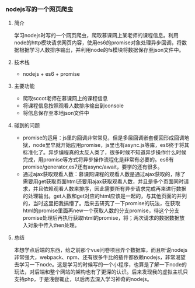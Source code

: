 <h3 id="readme">nodejs写的一个网页爬虫</h3>

1. 简介

    学习nodejs时写的一个网页爬虫，爬取慕课网上某老师的课程信息。利用node的http模块请求网页内容，使用es6的promise对象处理异步回调，将数据根据学习人数排序输出，并利用node的fs模块将数据保存至json文件中。

2. 技术栈

    * nodejs + es6 + promise

3. 主要功能

    * 爬取sccot老师在慕课网上的课程信息
    * 将课程信息按照观看人数排序输出到console
    * 将信息保存至本地json文件中

4. 碰到的问题

    * promise的运用：js里的回调非常常见，但是多层回调嵌套便回形成回调地狱，node里早就开始应用promise，js里也有async.js等库，es6终于将其标准化了。异步编程真的太反人类了，很多时候不知道异步操作什么时候完成，用promise等方式将异步操作流程化是非常有必要的。es6有promise/generator,es7还有async/await，要学的还有很多。
    * 通过ajax获取观看人数：慕课网课程的观看人数是通过ajax获取的，除了需要用get获取页面html还要用ajax获取观看人数，并且是多个页面同时请求，并且依赖观看人数来排序，因此需要所有异步请求完成再来进行数据的处理输出。get人数和get对应的html应该是一起的，与其他页面的并列的，当时这里把我搞懵了。后来去研究了一下promise的玩法，在获取html的promise里面再new一个获取人数的分支promise，待这个分支promise处理后再执行获取html的promise，将；两次请求的数据数据放入对象中传入then处理。

5. 总结

    本想学点后端的东西，给之前那个vue问卷项目弄个数据库，而且听说nodejs非常强大，webpack、npm、还有很多牛比的插件都依赖nodejs，非常渴望去学习一下node。这是学习的时候写的一个小程序，也算是了解一下node的玩法，对后端和整个网站的架构也有了更深的认识。后来发现我的虚拟主机只支持php，于是浅尝辄止，以后再去深入学习神奇的nodejs。
